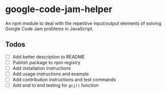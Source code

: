 # google-code-jam-helper
An npm module to deal with the repetitive input/output elements of solving Google Code Jam problems in JavaScript.

## Todos
- [ ] Add better description to README
- [ ] Publish package to npm registry
- [ ] Add installation instructions
- [ ] Add usage instructions and example
- [ ] Add contribution instructions and test commands
- [ ] Add end to end testing for `gcj()` function
